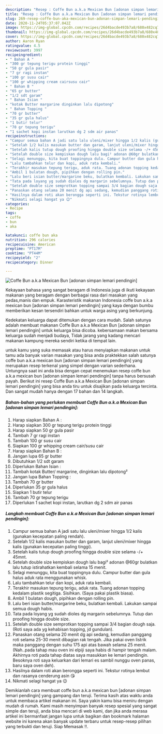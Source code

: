 ```yaml
---
description: "Resep : Coffe Bun a.k.a Mexican Bun [adonan simpan lemari pendingin] Teruji"
title: "Resep : Coffe Bun a.k.a Mexican Bun [adonan simpan lemari pendingin] Teruji"
slug: 269-resep-coffe-bun-aka-mexican-bun-adonan-simpan-lemari-pendingin-teruji
date: 2020-11-24T05:37:07.042Z
image: https://img-global.cpcdn.com/recipes/26d4bacde493b7a8/680x482cq70/coffe-bun-aka-mexican-bun-adonan-simpan-lemari-pendingin-foto-resep-utama.jpg
thumbnail: https://img-global.cpcdn.com/recipes/26d4bacde493b7a8/680x482cq70/coffe-bun-aka-mexican-bun-adonan-simpan-lemari-pendingin-foto-resep-utama.jpg
cover: https://img-global.cpcdn.com/recipes/26d4bacde493b7a8/680x482cq70/coffe-bun-aka-mexican-bun-adonan-simpan-lemari-pendingin-foto-resep-utama.jpg
author: Aaron Ryan
ratingvalue: 4.5
reviewcount: 3997
recipeingredient:
- " Bahan A "
- "300 gr tepung terigu protein tinggi"
- "50 gr gula pasir"
- "7 gr ragi instan"
- "100 gr susu cair"
- "100 gr whipping cream cairsusu cair"
- " Bahan B "
- "65 gr butter"
- "1/2 sdt garam"
- " Bahan Isian "
- "kotak Butter margarine dinginkan lalu dipotong"
- " Bahan Topping "
- "70 gr butter"
- "35 gr gula halus"
- "1 butir telur"
- "70 gr tepung terigu"
- "1 sachet kopi instan larutkan dg 2 sdm air panas"
recipeinstructions:
- "Campur semua bahan A jadi satu lalu uleni/mixer hingga 1/2 kalis (gunakan kecepatan paling rendah)."
- "Setelah 1/2 kalis masukan butter dan garam, lanjut uleni/mixer hingga kalis (gunakan kecepatan paling tinggi)."
- "Setelah kalis tutup dough proofing hingga double size selama -/+ 45mnt."
- "Setelah double size kempiskan dough lalu bagi² adonan @60gr bulatkan lalu tutup istirahatkan kembali selama 15 menit."
- "Selagi menunggu, kita buat toppingnya dulu. Campur butter dan gula halus aduk rata menggunakan whisk."
- "Lalu tambahkan telur dan kopi, aduk rata kembali."
- "Terakhir masukan tepung terigu, aduk rata. Tuang adonan topping kedalam plastik segitiga. Sisihkan. (Saya pakai plastik biasa)."
- "Ambil 1 bulatan dough, pipihkan dengan rolling pin."
- "Lalu beri isian butter/margarine beku, bulatkan kembali. Lakukan sampai semua dough habis."
- "Tata pada loyang yg sudah dioles dg margarin sebelumnya. Tutup dan proofing hingga double size."
- "Setelah double size semprotkan topping sampai 3/4 bagian dough saja. (Roti saya ada yg kehabisan topping, jd gundulan)."
- "Panaskan otang selama 20 menit dg api sedang, kemudian panggang roti selama 25-30 menit dibagian rak tengah. Jika pakai oven listrik maka panggang dengan suhu 175 api atas bawah selama 25 menit. (Nah..pada tahap mau oven ini elpiji saya habis di hampir tengah malam. Akhirnya roti pada tahap diatas saya masukkan ke lemari pendingin. Besoknya roti saya keluarkan dari lemari es sambil nunggu oven panas, baru saya oven deh)."
- "Hasilnya dalam roti akan berongga seperti ini. Tekstur rotinya lembut dan rasanya cenderung asin 😘"
- "Nikmati selagi hangat ya 😉"
categories:
- Recipe
tags:
- coffe
- bun
- aka

katakunci: coffe bun aka 
nutrition: 296 calories
recipecuisine: American
preptime: "PT17M"
cooktime: "PT44M"
recipeyield: "2"
recipecategory: Dinner

---
```



![Coffe Bun a.k.a Mexican Bun [adonan simpan lemari pendingin]](https://img-global.cpcdn.com/recipes/26d4bacde493b7a8/680x482cq70/coffe-bun-aka-mexican-bun-adonan-simpan-lemari-pendingin-foto-resep-utama.jpg)

Kekayaan bahasa yang sangat beragam di Indonesia juga di ikuti kekayaan makanan yang beragam dengan berbagai rasa dari masakan yang pedas,manis dan empuk. Karasteristik makanan Indonesia coffe bun a.k.a mexican bun [adonan simpan lemari pendingin] yang kaya dengan bumbu memberikan kesan tersendiri bahkan untuk warga asing yang berkunjung.


Kedekatan keluarga dapat ditemukan dengan cara mudah. Salah satunya adalah membuat makanan Coffe Bun a.k.a Mexican Bun [adonan simpan lemari pendingin] untuk keluarga bisa dicoba. kebersamaan makan bersama keluarga sudah menjadi budaya, Tidak jarang yang kadang mencari makanan kampung mereka sendiri ketika di tempat lain.



untuk kamu yang suka memasak atau harus menyiapkan makanan untuk tamu ada banyak varian masakan yang bisa anda praktekkan salah satunya coffe bun a.k.a mexican bun [adonan simpan lemari pendingin] yang merupakan resep terkenal yang simpel dengan varian sederhana. Untungnya saat ini anda bisa dengan cepat menemukan resep coffe bun a.k.a mexican bun [adonan simpan lemari pendingin] tanpa harus bersusah payah.
Berikut ini resep Coffe Bun a.k.a Mexican Bun [adonan simpan lemari pendingin] yang bisa anda tiru untuk disajikan pada keluarga tercinta. Dan sangat mudah hanya dengan 17 bahan dan 14 langkah.


<!--inarticleads1-->

##### Bahan-bahan yang perlukan membuat Coffe Bun a.k.a Mexican Bun [adonan simpan lemari pendingin]:

1. Harap siapkan  Bahan A :
1. Harap siapkan 300 gr tepung terigu protein tinggi
1. Harap siapkan 50 gr gula pasir
1. Tambah 7 gr ragi instan
1. Tambah 100 gr susu cair
1. Siapkan 100 gr whipping cream cair/susu cair
1. Harap siapkan  Bahan B :
1. Jangan lupa 65 gr butter
1. Dibutuhkan 1/2 sdt garam
1. Diperlukan  Bahan Isian :
1. Tambah kotak Butter/ margarine, dinginkan lalu dipotong²
1. Jangan lupa  Bahan Topping :
1. Tambah 70 gr butter
1. Diperlukan 35 gr gula halus
1. Siapkan 1 butir telur
1. Tambah 70 gr tepung terigu
1. Diperlukan 1 sachet kopi instan, larutkan dg 2 sdm air panas




<!--inarticleads2-->

##### Langkah membuat  Coffe Bun a.k.a Mexican Bun [adonan simpan lemari pendingin]:

1. Campur semua bahan A jadi satu lalu uleni/mixer hingga 1/2 kalis (gunakan kecepatan paling rendah).
1. Setelah 1/2 kalis masukan butter dan garam, lanjut uleni/mixer hingga kalis (gunakan kecepatan paling tinggi).
1. Setelah kalis tutup dough proofing hingga double size selama -/+ 45mnt.
1. Setelah double size kempiskan dough lalu bagi² adonan @60gr bulatkan lalu tutup istirahatkan kembali selama 15 menit.
1. Selagi menunggu, kita buat toppingnya dulu. Campur butter dan gula halus aduk rata menggunakan whisk.
1. Lalu tambahkan telur dan kopi, aduk rata kembali.
1. Terakhir masukan tepung terigu, aduk rata. Tuang adonan topping kedalam plastik segitiga. Sisihkan. (Saya pakai plastik biasa).
1. Ambil 1 bulatan dough, pipihkan dengan rolling pin.
1. Lalu beri isian butter/margarine beku, bulatkan kembali. Lakukan sampai semua dough habis.
1. Tata pada loyang yg sudah dioles dg margarin sebelumnya. Tutup dan proofing hingga double size.
1. Setelah double size semprotkan topping sampai 3/4 bagian dough saja. (Roti saya ada yg kehabisan topping, jd gundulan).
1. Panaskan otang selama 20 menit dg api sedang, kemudian panggang roti selama 25-30 menit dibagian rak tengah. Jika pakai oven listrik maka panggang dengan suhu 175 api atas bawah selama 25 menit. (Nah..pada tahap mau oven ini elpiji saya habis di hampir tengah malam. Akhirnya roti pada tahap diatas saya masukkan ke lemari pendingin. Besoknya roti saya keluarkan dari lemari es sambil nunggu oven panas, baru saya oven deh).
1. Hasilnya dalam roti akan berongga seperti ini. Tekstur rotinya lembut dan rasanya cenderung asin 😘
1. Nikmati selagi hangat ya 😉




Demikianlah cara membuat coffe bun a.k.a mexican bun [adonan simpan lemari pendingin] yang gampang dan teruji. Terima kasih atas waktu anda untuk membaca artikel makanan ini. Saya yakin kamu bisa meniru dengan mudah di rumah. Kami masih menyimpan banyak resep spesial yang sangat simple dan teruji, anda bisa mencari di web kami, dan jika anda merasa artikel ini bermanfaat jangan lupa untuk bagikan dan bookmark halaman website ini karena akan banyak update terbaru untuk resep-resep pilihan yang terbukti dan teruji. Siap Memasak !!. 
